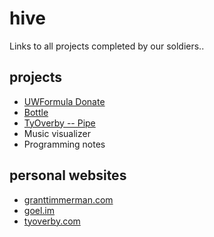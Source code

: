 hive
====

Links to all projects completed by our soldiers..

## projects
 - [UWFormula Donate](http://donate.uwformula.com)
 - [Bottle](http://trybottle.com)
 - [TyOverby -- Pipe](https://github.com/TyOverby/Pipe)
 - Music visualizer
 - Programming notes

## personal websites
 - [granttimmerman.com](http://www.granttimmerman.com)
 - [goel.im](http://www.goel.im)
 - [tyoverby.com](http://tyoverby.com)
